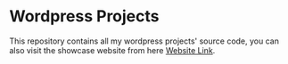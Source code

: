 # Wordpress Projects

This repository contains all my wordpress projects' source code, you can also visit the showcase website from here [Website Link](https://anmarhani.github.io/Wordpress-Projects/).
